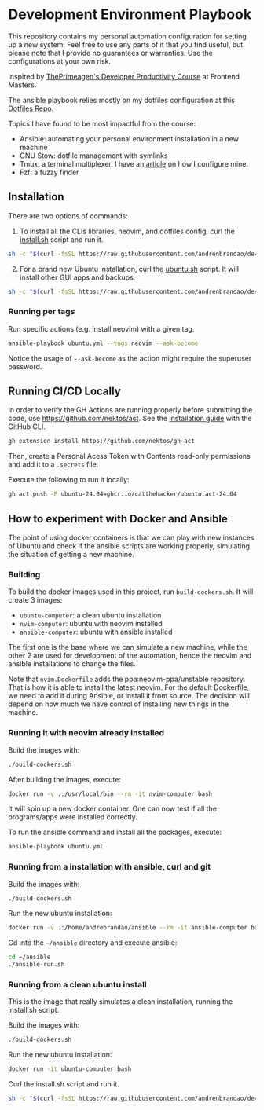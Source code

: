 # Development Environment Playbook

This repository contains my personal automation configuration for setting up a new system. Feel free to use any parts of it that you find useful, but please note that I provide no guarantees or warranties. Use the configurations at your own risk.

Inspired by [ThePrimeagen's Developer Productivity Course](https://frontendmasters.com/courses/developer-productivity/) at Frontend Masters.

The ansible playbook relies mostly on my dotfiles configuration at this [Dotfiles Repo](https://github.com/andrenbrandao/dotfiles).

Topics I have found to be most impactful from the course:

- Ansible: automating your personal environment installation in a new machine
- GNU Stow: dotfile management with symlinks
- Tmux: a terminal multiplexer. I have an [article](https://andrebrandao.me/articles/terminal-setup-with-zsh-tmux-dracula-theme/#tmux--dracula-theme) on how I configure mine.
- Fzf: a fuzzy finder

## Installation

There are two options of commands:

1. To install all the CLIs libraries, neovim, and dotfiles config, curl the [install.sh](./install.sh) script and run it.

```bash
sh -c "$(curl -fsSL https://raw.githubusercontent.com/andrenbrandao/dev-env-playbook/main/install.sh)"
```

2. For a brand new Ubuntu installation, curl the [ubuntu.sh](./ubuntu.sh) script. It will install other GUI apps and backups.

```bash
sh -c "$(curl -fsSL https://raw.githubusercontent.com/andrenbrandao/dev-env-playbook/main/ubuntu.sh)"
```

### Running per tags

Run specific actions (e.g. install neovim) with a given tag.

```bash
ansible-playbook ubuntu.yml --tags neovim --ask-become
```

Notice the usage of `--ask-become` as the action might require the superuser password.

## Running CI/CD Locally

In order to verify the GH Actions are running properly before submitting the code, use https://github.com/nektos/act. See the [installation guide](https://nektosact.com/installation/gh.html) with the GitHub CLI.

```bash
gh extension install https://github.com/nektos/gh-act
```

Then, create a Personal Acess Token with Contents read-only permissions and add it to a `.secrets` file.

Execute the following to run it locally:

```bash
gh act push -P ubuntu-24.04=ghcr.io/catthehacker/ubuntu:act-24.04
```

## How to experiment with Docker and Ansible

The point of using docker containers is that we can play with new instances of Ubuntu and check if the ansible scripts are working properly, simulating the situation of getting a new machine.

### Building

To build the docker images used in this project, run `build-dockers.sh`. It will create 3 images:

- `ubuntu-computer`: a clean ubuntu installation
- `nvim-computer`: ubuntu with neovim installed
- `ansible-computer`: ubuntu with ansible installed

The first one is the base where we can simulate a new machine, while the other 2 are used for development of the automation, hence the neovim and ansible installations to change the files.

Note that `nvim.Dockerfile` adds the ppa:neovim-ppa/unstable repository. That is how it is able to install the latest neovim. For the default Dockerfile, we need to add it during Ansible, or install it from source. The decision will depend on how much we have control of installing new things in the machine.

### Running it with neovim already installed

Build the images with:

```bash
./build-dockers.sh
```

After building the images, execute:

```bash
docker run -v .:/usr/local/bin --rm -it nvim-computer bash
```

It will spin up a new docker container. One can now test if all the programs/apps were installed correctly.

To run the ansible command and install all the packages, execute:

```bash
ansible-playbook ubuntu.yml
```

### Running from a installation with ansible, curl and git

Build the images with:

```bash
./build-dockers.sh
```

Run the new ubuntu installation:

```bash
docker run -v .:/home/andrebrandao/ansible --rm -it ansible-computer bash
```

Cd into the `~/ansible` directory and execute ansible:

```bash
cd ~/ansible
./ansible-run.sh
```

### Running from a clean ubuntu install

This is the image that really simulates a clean installation, running the install.sh script.

Build the images with:

```bash
./build-dockers.sh
```

Run the new ubuntu installation:

```bash
docker run -it ubuntu-computer bash
```

Curl the install.sh script and run it.

```bash
sh -c "$(curl -fsSL https://raw.githubusercontent.com/andrenbrandao/dev-env-playbook/main/install.sh)"
```
